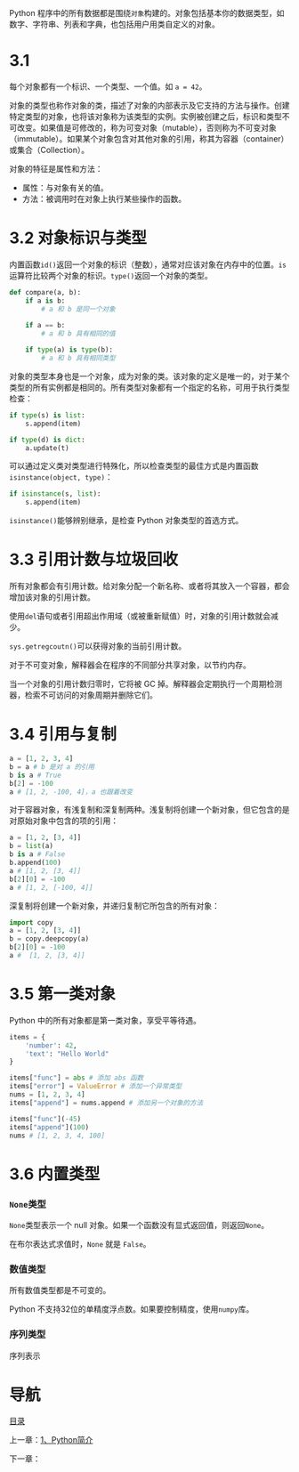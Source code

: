 Python 程序中的所有数据都是围绕`对象`构建的。对象包括基本你的数据类型，如数字、字符串、列表和字典，也包括用户用类自定义的对象。

# 3.1 

每个对象都有一个标识、一个类型、一个值。如 `a = 42`。

对象的类型也称作对象的类，描述了对象的内部表示及它支持的方法与操作。创建特定类型的对象，也将该对象称为该类型的实例。实例被创建之后，标识和类型不可改变。如果值是可修改的，称为可变对象（mutable），否则称为不可变对象（immutable）。如果某个对象包含对其他对象的引用，称其为容器（container）或集合（Collection）。

对象的特征是属性和方法：

- 属性：与对象有关的值。
- 方法：被调用时在对象上执行某些操作的函数。

 
# 3.2 对象标识与类型

内置函数`id()`返回一个对象的标识（整数），通常对应该对象在内存中的位置。`is`运算符比较两个对象的标识。`type()`返回一个对象的类型。

```python
def compare(a, b):
    if a is b:
        # a 和 b 是同一个对象
    
    if a == b:
        # a 和 b 具有相同的值

    if type(a) is type(b):
        # a 和 b 具有相同类型
```

对象的类型本身也是一个对象，成为对象的类。该对象的定义是唯一的，对于某个类型的所有实例都是相同的。所有类型对象都有一个指定的名称，可用于执行类型检查：

```python
if type(s) is list:
    s.append(item)

if type(d) is dict:
    a.update(t)
```

可以通过定义类对类型进行特殊化，所以检查类型的最佳方式是内置函数`isinstance(object, type)`：

```python
if isinstance(s, list):
    s.append(item)
```    

`isinstance()`能够辨别继承，是检查 Python 对象类型的首选方式。


# 3.3 引用计数与垃圾回收

所有对象都会有引用计数。给对象分配一个新名称、或者将其放入一个容器，都会增加该对象的引用计数。

使用`del`语句或者引用超出作用域（或被重新赋值）时，对象的引用计数就会减少。

`sys.getregcoutn()`可以获得对象的当前引用计数。

对于不可变对象，解释器会在程序的不同部分共享对象，以节约内存。

当一个对象的引用计数归零时，它将被 GC 掉。解释器会定期执行一个周期检测器，检索不可访问的对象周期并删除它们。


# 3.4 引用与复制

```python
a = [1, 2, 3, 4]
b = a # b 是对 a 的引用
b is a # True
b[2] = -100
a # [1, 2, -100, 4]，a 也跟着改变
```

对于容器对象，有浅复制和深复制两种。浅复制将创建一个新对象，但它包含的是对原始对象中包含的项的引用：

```python
a = [1, 2, [3, 4]]
b = list(a)
b is a # False
b.append(100)
a # [1, 2, [3, 4]]
b[2][0] = -100
a # [1, 2, [-100, 4]]
```

深复制将创建一个新对象，并递归复制它所包含的所有对象：

```python
import copy
a = [1, 2, [3, 4]]
b = copy.deepcopy(a)
b[2][0] = -100
a #  [1, 2, [3, 4]]
```


# 3.5 第一类对象

Python 中的所有对象都是第一类对象，享受平等待遇。

```python
items = {
    'number': 42,
    'text': "Hello World"
}

items["func"] = abs # 添加 abs 函数
items["error"] = ValueError # 添加一个异常类型
nums = [1, 2, 3, 4]
items["append"] = nums.append # 添加另一个对象的方法

items["func"](-45)
items["append"](100) 
nums # [1, 2, 3, 4, 100]
```


# 3.6 内置类型

### `None`类型

`None`类型表示一个 null 对象。如果一个函数没有显式返回值，则返回`None`。

在布尔表达式求值时，`None` 就是 `False`。


### 数值类型

所有数值类型都是不可变的。

Python 不支持32位的单精度浮点数。如果要控制精度，使用`numpy`库。

### 序列类型

 序列表示


# 导航

[目录](README.md)

上一章：[1、Python简介](1、Python简介.md)

下一章：
